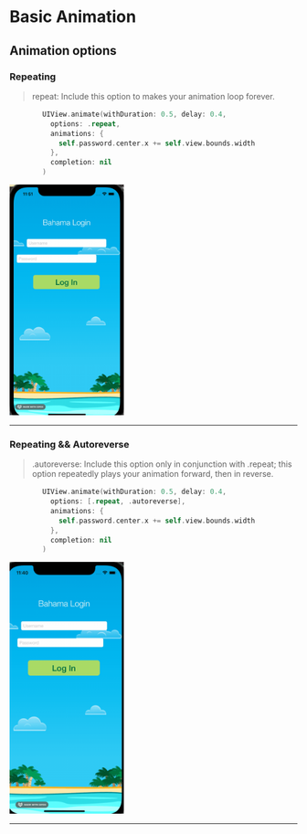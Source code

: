 # Basic Animation 

## Animation options    

### Repeating   
>  repeat: Include this option to makes your animation loop forever. 
```swift
        UIView.animate(withDuration: 0.5, delay: 0.4,
          options: .repeat,
          animations: {
            self.password.center.x += self.view.bounds.width
          },
          completion: nil
        )
``` 
<img src="https://github.com/YamamotoDesu/Animation/blob/main/BahamaAirLoginScreen/repeat.gif" width="200"> 

___


### Repeating  && Autoreverse   
> .autoreverse: Include this option only in conjunction with .repeat; this option repeatedly plays your animation forward, then in reverse. 
```swift
        UIView.animate(withDuration: 0.5, delay: 0.4,
          options: [.repeat, .autoreverse],
          animations: {
            self.password.center.x += self.view.bounds.width
          },
          completion: nil
        )
```
<img src="https://github.com/YamamotoDesu/Animation/blob/main/BahamaAirLoginScreen/autoreverse.gif" width="200">  

___



